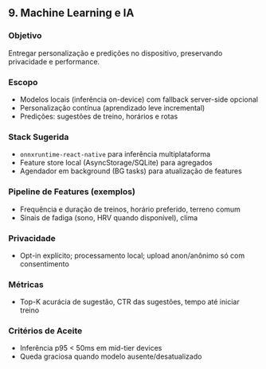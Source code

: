 ## 9. Machine Learning e IA

### Objetivo
Entregar personalização e predições no dispositivo, preservando privacidade e performance.

### Escopo
- Modelos locais (inferência on-device) com fallback server-side opcional
- Personalização contínua (aprendizado leve incremental)
- Predições: sugestões de treino, horários e rotas

### Stack Sugerida
- `onnxruntime-react-native` para inferência multiplataforma
- Feature store local (AsyncStorage/SQLite) para agregados
- Agendador em background (BG tasks) para atualização de features

### Pipeline de Features (exemplos)
- Frequência e duração de treinos, horário preferido, terreno comum
- Sinais de fadiga (sono, HRV quando disponível), clima

### Privacidade
- Opt-in explícito; processamento local; upload anon/anônimo só com consentimento

### Métricas
- Top-K acurácia de sugestão, CTR das sugestões, tempo até iniciar treino

### Critérios de Aceite
- Inferência p95 < 50ms em mid-tier devices
- Queda graciosa quando modelo ausente/desatualizado

